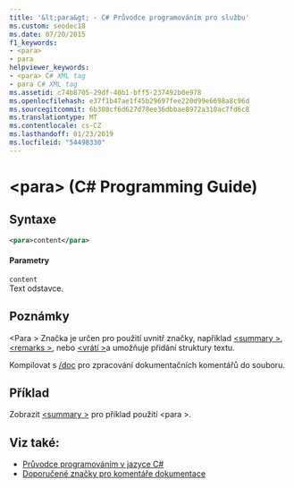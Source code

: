 ```yaml
---
title: '&lt;para&gt; - C# Průvodce programováním pro službu'
ms.custom: seodec18
ms.date: 07/20/2015
f1_keywords:
- <para>
- para
helpviewer_keywords:
- <para> C# XML tag
- para C# XML tag
ms.assetid: c74b8705-29df-40b1-bff5-237492b0e978
ms.openlocfilehash: e37f1b47ae1f45b29697fee220d99e6698a8c96d
ms.sourcegitcommit: 6b308cf6d627d78ee36dbbae8972a310ac7fd6c8
ms.translationtype: MT
ms.contentlocale: cs-CZ
ms.lasthandoff: 01/23/2019
ms.locfileid: "54498330"
---
```

# <a name="ltparagt-c-programming-guide"></a>&lt;para&gt; (C# Programming Guide)
## <a name="syntax"></a>Syntaxe  
  
```xml  
<para>content</para>  
```  
  
#### <a name="parameters"></a>Parametry  
 `content`  
 Text odstavce.  
  
## <a name="remarks"></a>Poznámky  
 \<Para > Značka je určen pro použití uvnitř značky, například [ \<summary >](../../../csharp/programming-guide/xmldoc/summary.md), [ \<remarks >](../../../csharp/programming-guide/xmldoc/remarks.md), nebo [ \<vrátí >](../../../csharp/programming-guide/xmldoc/returns.md)a umožňuje přidání struktury textu.  
  
 Kompilovat s [/doc](../../../csharp/language-reference/compiler-options/doc-compiler-option.md) pro zpracování dokumentačních komentářů do souboru.  
  
## <a name="example"></a>Příklad  
 Zobrazit [ \<summary >](../../../csharp/programming-guide/xmldoc/summary.md) pro příklad použití \<para >.  
  
## <a name="see-also"></a>Viz také:

- [Průvodce programováním v jazyce C#](../../../csharp/programming-guide/index.md)
- [Doporučené značky pro komentáře dokumentace](../../../csharp/programming-guide/xmldoc/recommended-tags-for-documentation-comments.md)
